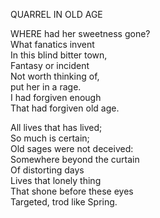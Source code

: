 QUARREL IN OLD AGE  
  
WHERE had her sweetness gone?  
What fanatics invent  
In this blind bitter town,  
Fantasy or incident  
Not worth thinking of,  
put her in a rage.  
I had forgiven enough  
That had forgiven old age.  
  
All lives that has lived;  
So much is certain;  
Old sages were not deceived:  
Somewhere beyond the curtain  
Of distorting days  
Lives that lonely thing  
That shone before these eyes  
Targeted, trod like Spring.  
